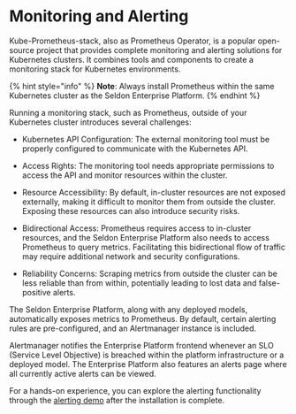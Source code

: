 #  Monitoring and Alerting


Kube-Prometheus-stack, also as Prometheus Operator, is a popular open-source project that provides complete monitoring and alerting solutions for Kubernetes clusters. It combines tools and components to create a monitoring stack for Kubernetes environments.

{% hint style="info" %}
**Note**: Always install Prometheus within the same Kubernetes cluster as the Seldon Enterprise Platform.
{% endhint %}

Running a monitoring stack, such as Prometheus, outside of your Kubernetes cluster introduces several challenges:

* Kubernetes API Configuration: The external monitoring tool must be properly configured to communicate with the Kubernetes API.

* Access Rights: The monitoring tool needs appropriate permissions to access the API and monitor resources within the cluster.

* Resource Accessibility: By default, in-cluster resources are not exposed externally, making it difficult to monitor them from outside the cluster. Exposing these resources can also introduce security risks.

* Bidirectional Access: Prometheus requires access to in-cluster resources, and the Seldon Enterprise Platform also needs to access Prometheus to query metrics. Facilitating this bidirectional flow of traffic may require additional network and security configurations.

* Reliability Concerns: Scraping metrics from outside the cluster can be less reliable than from within, potentially leading to lost data and false-positive alerts.

The Seldon Enterprise Platform, along with any deployed models, automatically exposes metrics to Prometheus. By default, certain alerting rules are pre-configured, and an Alertmanager instance is included.

Alertmanager notifies the Enterprise Platform frontend whenever an SLO (Service Level Objective) is breached within the platform infrastructure or a deployed model. The Enterprise Platform also features an alerts page where all currently active alerts can be viewed.

For a hands-on experience, you can explore the alerting functionality through the [alerting demo]() after the installation is complete.
